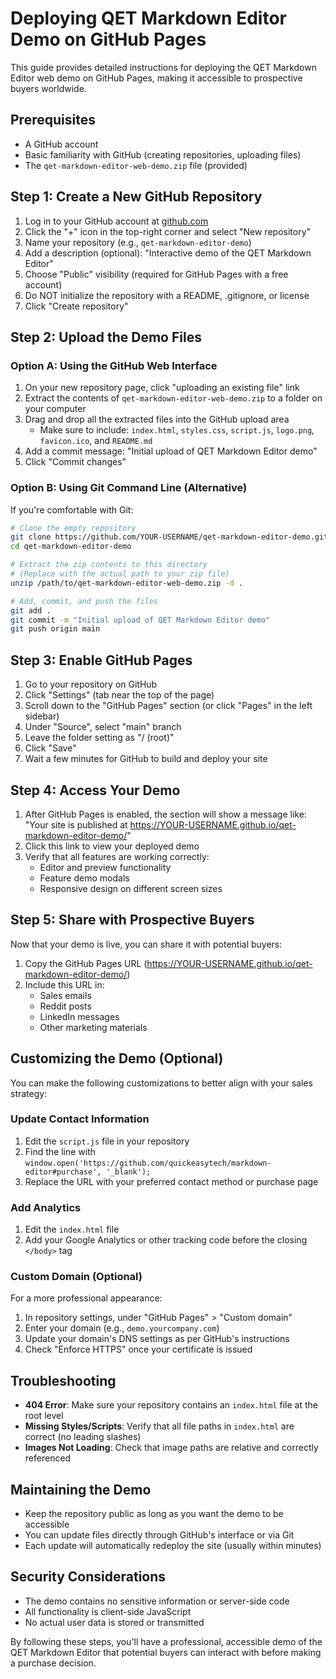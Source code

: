 # Deploying QET Markdown Editor Demo on GitHub Pages

This guide provides detailed instructions for deploying the QET Markdown Editor web demo on GitHub Pages, making it accessible to prospective buyers worldwide.

## Prerequisites

- A GitHub account
- Basic familiarity with GitHub (creating repositories, uploading files)
- The `qet-markdown-editor-web-demo.zip` file (provided)

## Step 1: Create a New GitHub Repository

1. Log in to your GitHub account at [github.com](https://github.com)
2. Click the "+" icon in the top-right corner and select "New repository"
3. Name your repository (e.g., `qet-markdown-editor-demo`)
4. Add a description (optional): "Interactive demo of the QET Markdown Editor"
5. Choose "Public" visibility (required for GitHub Pages with a free account)
6. Do NOT initialize the repository with a README, .gitignore, or license
7. Click "Create repository"

## Step 2: Upload the Demo Files

### Option A: Using the GitHub Web Interface

1. On your new repository page, click "uploading an existing file" link
2. Extract the contents of `qet-markdown-editor-web-demo.zip` to a folder on your computer
3. Drag and drop all the extracted files into the GitHub upload area
   - Make sure to include: `index.html`, `styles.css`, `script.js`, `logo.png`, `favicon.ico`, and `README.md`
4. Add a commit message: "Initial upload of QET Markdown Editor demo"
5. Click "Commit changes"

### Option B: Using Git Command Line (Alternative)

If you're comfortable with Git:

```bash
# Clone the empty repository
git clone https://github.com/YOUR-USERNAME/qet-markdown-editor-demo.git
cd qet-markdown-editor-demo

# Extract the zip contents to this directory
# (Replace with the actual path to your zip file)
unzip /path/to/qet-markdown-editor-web-demo.zip -d .

# Add, commit, and push the files
git add .
git commit -m "Initial upload of QET Markdown Editor demo"
git push origin main
```

## Step 3: Enable GitHub Pages

1. Go to your repository on GitHub
2. Click "Settings" (tab near the top of the page)
3. Scroll down to the "GitHub Pages" section (or click "Pages" in the left sidebar)
4. Under "Source", select "main" branch
5. Leave the folder setting as "/ (root)"
6. Click "Save"
7. Wait a few minutes for GitHub to build and deploy your site

## Step 4: Access Your Demo

1. After GitHub Pages is enabled, the section will show a message like:
   "Your site is published at https://YOUR-USERNAME.github.io/qet-markdown-editor-demo/"
2. Click this link to view your deployed demo
3. Verify that all features are working correctly:
   - Editor and preview functionality
   - Feature demo modals
   - Responsive design on different screen sizes

## Step 5: Share with Prospective Buyers

Now that your demo is live, you can share it with potential buyers:

1. Copy the GitHub Pages URL (https://YOUR-USERNAME.github.io/qet-markdown-editor-demo/)
2. Include this URL in:
   - Sales emails
   - Reddit posts
   - LinkedIn messages
   - Other marketing materials

## Customizing the Demo (Optional)

You can make the following customizations to better align with your sales strategy:

### Update Contact Information

1. Edit the `script.js` file in your repository
2. Find the line with `window.open('https://github.com/quickeasytech/markdown-editor#purchase', '_blank');`
3. Replace the URL with your preferred contact method or purchase page

### Add Analytics

1. Edit the `index.html` file
2. Add your Google Analytics or other tracking code before the closing `</body>` tag

### Custom Domain (Optional)

For a more professional appearance:

1. In repository settings, under "GitHub Pages" > "Custom domain"
2. Enter your domain (e.g., `demo.yourcompany.com`)
3. Update your domain's DNS settings as per GitHub's instructions
4. Check "Enforce HTTPS" once your certificate is issued

## Troubleshooting

- **404 Error**: Make sure your repository contains an `index.html` file at the root level
- **Missing Styles/Scripts**: Verify that all file paths in `index.html` are correct (no leading slashes)
- **Images Not Loading**: Check that image paths are relative and correctly referenced

## Maintaining the Demo

- Keep the repository public as long as you want the demo to be accessible
- You can update files directly through GitHub's interface or via Git
- Each update will automatically redeploy the site (usually within minutes)

## Security Considerations

- The demo contains no sensitive information or server-side code
- All functionality is client-side JavaScript
- No actual user data is stored or transmitted

By following these steps, you'll have a professional, accessible demo of the QET Markdown Editor that potential buyers can interact with before making a purchase decision.
